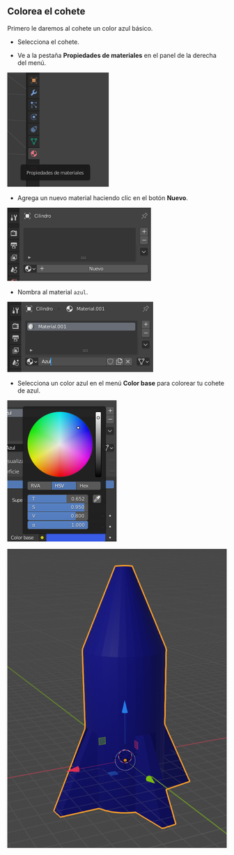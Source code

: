 ## Colorea el cohete

Primero le daremos al cohete un color azul básico.

+ Selecciona el cohete.

+ Ve a la pestaña **Propiedades de materiales** en el panel de la derecha del menú.

![Pestaña Material](images/blender-material-tab.png)

+ Agrega un nuevo material haciendo clic en el botón **Nuevo**.

![Añadir un nuevo material](images/blender-new-material.png)

+ Nombra al material `azul`.

![Nombra el material](images/blender-name-material.png)

+ Selecciona un color azul en el menú **Color base** para colorear tu cohete de azul.

![Material azul](images/blender-blue-material.png)

![Cohete azul](images/blender-blue-rocket.png)